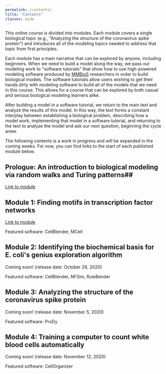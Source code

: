 ```yaml
---
permalink: /contents/
title: "Contents"
classes: wide
---
```


This online course is divided into modules. Each module covers a single biological topic (e.g., "Analyzing the structure of the coronavirus spike protein") and introduces all of the modeling topics needed to address that topic from first principles.

Each module has a main narrative that can be explored by anyone, including beginners. When we need to build a model along the way, we pass our modeling work to "software tutorials" that show how to use high-powered modeling software produced by [MMBioS](http://mmbios.pitt.edu) researchers in order to build biological models. The software tutorials allow users wishing to get their hands dirty with modeling software to build all of the models that we need in this course. This allows for a course that can be explored by both casual and serious biological modeling learners alike.

After building a model in a software tutorial, we return to the main text and analyze the results of this model. In this way, the text forms a constant interplay between establishing a biological problem, describing how a model work, implementing that model in a software tutorial, and returning to the text to analyze the model and ask our next question, beginning the cycle anew.

The following contents is a work in progress and will be expanded in the coming weeks. For now, you can find links to the start of each published module below.

## Prologue: An introduction to biological modeling via random walks and Turing patterns##

[Link to module](prologue)

## Module 1: Finding motifs in transcription factor networks ##

[Link to module](motifs)

Featured software: CellBlender, MCell

## Module 2: Identifying the biochemical basis for E. coli's genius exploration algorithm ##

Coming soon! (release date: October 29, 2020)

Featured software: CellBlender, NFSim, RuleBender

## Module 3: Analyzing the structure of the coronavirus spike protein ##

Coming soon! (release date: November 5, 2020)

Featured software: ProDy

## Module 4: Training a computer to count white blood cells automatically ##

Coming soon! (release date: November 12, 2020)

Featured software: CellOrganizer
